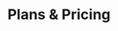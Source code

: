 ---
title: "Plans & Pricing"
heading: "Interested in supporting project development?"
layout: "pricing"
draft: false

pricing:
- name: "Standard"
  price: "$499"
  per: "/ea"
  features_list:
    - "First come first served queue"
    - ""
    - "Quam semper libero"

- name: "Data Analytics"
  price: "$999"
  per: "/ea"
  features_list:
    - "EtiamMaecenas tempus"
    - "Tellus eget condimentum"
    - "Quam semper libero"
    - "EtiamMaecenas tempus"

- name: "Marketing Toolbox"
  price: "$1599"
  per: "/ea"
  features_list:
    - "EtiamMaecenas tempus"
    - "Tellus eget condimentum"
    - "Quam semper libero"
    - "EtiamMaecenas tempus"
    - "Tellus eget condimentum"

- name: "Enterprise"
  price: "Custom"
  features_list:
    - "EtiamMaecenas tempus"
    - "Tellus eget condimentum"
    - "Quam semper libero"
    - "EtiamMaecenas tempus"
    - "Tellus eget condimentum"
    - "Quam semper libero"
---